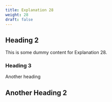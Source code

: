 ```yaml
---
title: Explanation 28
weight: 28
draft: false
---
```


## Heading 2

This is some dummy content for Explanation 28.

### Heading 3

Another heading

## Another Heading 2

